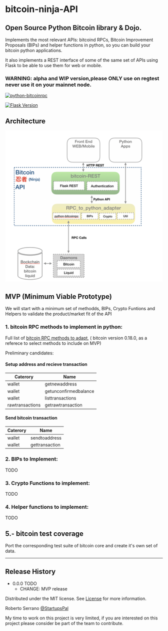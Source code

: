 # bitcoin-ninja-API
  
## Open Source Python Bitcoin library &amp; Dojo.
   
Implements the most relevant APIs: bitcoind RPCs, Bitcoin Improvement Proposals (BIPs) and helper functions in python, so you can build your bitcoin python applications. 

It also implements a REST interface of some of the same set of APIs using Flask to be able to use them for web or mobile.

### WARNING: alpha and WIP version,please ONLY use on regtest never use it on your mainnet node.

[![python-bitcoinrpc][python-bitcoinrpc-image]][python-bitcoinrpc-url]

[![Flask Version][flask-image]][flask-url]


## Architecture 

![Architecture](https://github.com/bsg-dojo/bitcoin-ninja-API/blob/master/architecture/190522-Architecture.png)



## MVP (Minimum Viable Prototype) 

We will start with a minimum set of methodds, BIPs, Crypto Funtions and Helpers to validate the product/market fit of the API


### 1. bitcoin RPC methods to implement in python:

Full list of [bitcoin RPC methods to adapt](https://github.com/bsg-dojo/bitcoin-ninja-API/blob/master/Methods_to_adapt.py), ( bitcoin version 0.18.0, as a referece to select methods to include on MVP)

Preliminary candidates:

####  Setup address and recieve transaction

| Caterory        | Name                     |
| --------------- | ------------------------ |
| wallet          | getnewaddress            |
| wallet          | getunconfirmedbalance    |
| wallet          | listtransactions         |
| rawtransactions | getrawtransaction        |

#### Send bitcoin transaction 

| Caterory        | Name                     |
| --------------- |------------------------- |
| wallet          | sendtoaddress            |
| wallet          | gettransaction           |
 

### 2. BIPs to Implement:

TODO

### 3. Crypto Functions to implement:

TODO

### 4. Helper functions to implement:

TODO

## 5.- bitcoin test coverage

Port the corresponding test suite of bitcoin core and create it's own set of data.

---

## Release History
* 0.0.0 TODO
    * CHANGE: MVP release

Distributed under the MIT license. See 
[License](https://github.com/bsg-dojo/bitcoin-ninja-API/blob/master/LICENSE)
for more information. 


Roberto Serrano [@StartupsPal](https://twitter.com/StarupsPal)

My time to work on this project is very limited, if you are interested on this project please consider be part of the team to contribute.

<!-- Markdown link & img dfn's -->
[flask-image]: https://img.shields.io/badge/1.0.2-Flask-green.svg 
[flask-url]: https://www.fullstackpython.com/flask.html
[python-bitcoinrpc-image]: https://img.shields.io/badge/python--bitcoinrpc-1.0-lightgrey.svg 
[python-bitcoinrpc-url]: https://github.com/jgarzik/python-bitcoinrpc

